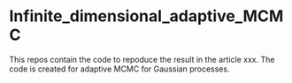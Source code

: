 # Infinite_dimensional_adaptive_MCMC

This repos contain the code to repoduce the result in the article xxx.
The code is created for adaptive MCMC for Gaussian processes.
